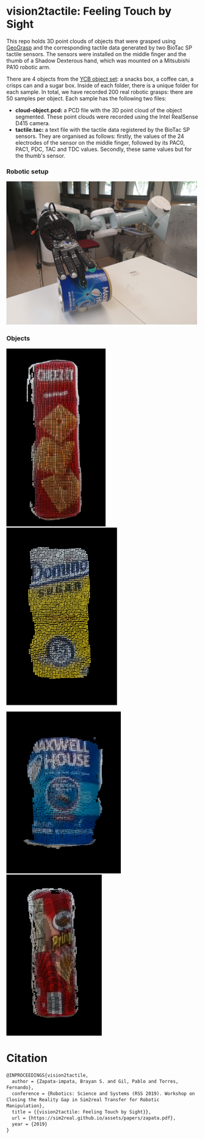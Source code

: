 # vision2tactile: Feeling Touch by Sight

This repo holds 3D point clouds of objects that were grasped using [GeoGrasp](https://github.com/yayaneath/GeoGrasp) and the corresponding tactile data generated by two BioTac SP tactile sensors. The sensors were installed on the middle finger and the thumb of a Shadow Dexterous hand, which was mounted on a Mitsubishi PA10 robotic arm.

There are 4 objects from the [YCB object set](http://www.ycbbenchmarks.com/): a snacks box, a coffee can, a crisps can and a sugar box. Inside of each folder, there is a unique folder for each sample. In total, we have recorded 200 real robotic grasps: there are 50 samples per object. Each sample has the following two files:

- **cloud-object.pcd:** a PCD file with the 3D point cloud of the object segmented. These point clouds were recorded using the Intel RealSense D415 camera.
- **tactile.tac:** a text file with the tactile data registered by the BioTac SP sensors. They are organised as follows: firstly, the values of the 24 electrodes of the sensor on the middle finger, followed by its PAC0, PAC1, PDC, TAC and TDC values. Secondly, these same values but for the thumb's sensor.

### Robotic setup

<img src="grasping.jpeg" width="500">

### Objects

<img src="cheezit.png" width="260"> <img src="sugar.png" width="290">

<img src="coffee.png" width="300"> <img src="pringles.png" width="250">

# Citation
```
@INPROCEEDINGS{vision2tactile,
  author = {Zapata-impata, Brayan S. and Gil, Pablo and Torres, Fernando},
  conference = {Robotics: Science and Systems (RSS 2019). Workshop on Closing the Reality Gap in Sim2real Transfer for Robotic Manipulation},
  title = {{vision2tactile: Feeling Touch by Sight}},
  url = {https://sim2real.github.io/assets/papers/zapata.pdf},
  year = {2019}
}
